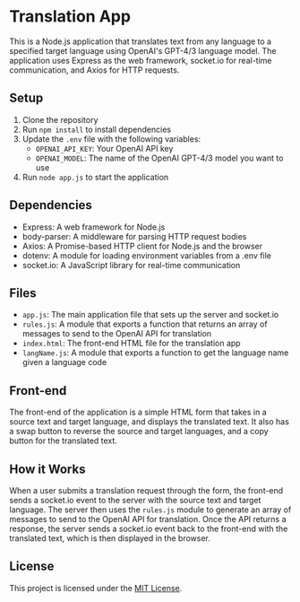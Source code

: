 # Translation App

This is a Node.js application that translates text from any language to a specified target language using OpenAI's GPT-4/3 language model. The application uses Express as the web framework, socket.io for real-time communication, and Axios for HTTP requests.

## Setup

1. Clone the repository
2. Run `npm install` to install dependencies
3. Update the `.env` file with the following variables:
    - `OPENAI_API_KEY`: Your OpenAI API key
    - `OPENAI_MODEL`: The name of the OpenAI GPT-4/3 model you want to use
4. Run `node app.js` to start the application

## Dependencies

- Express: A web framework for Node.js
- body-parser: A middleware for parsing HTTP request bodies
- Axios: A Promise-based HTTP client for Node.js and the browser
- dotenv: A module for loading environment variables from a .env file
- socket.io: A JavaScript library for real-time communication

## Files

- `app.js`: The main application file that sets up the server and socket.io
- `rules.js`: A module that exports a function that returns an array of messages to send to the OpenAI API for translation
- `index.html`: The front-end HTML file for the translation app
- `langName.js`: A module that exports a function to get the language name given a language code

## Front-end

The front-end of the application is a simple HTML form that takes in a source text and target language, and displays the translated text. It also has a swap button to reverse the source and target languages, and a copy button for the translated text.

## How it Works

When a user submits a translation request through the form, the front-end sends a socket.io event to the server with the source text and target language. The server then uses the `rules.js` module to generate an array of messages to send to the OpenAI API for translation. Once the API returns a response, the server sends a socket.io event back to the front-end with the translated text, which is then displayed in the browser.

## License

This project is licensed under the <a href="https://github.com/Kryvexa/gpt-translation/blob/main/LICENSE">MIT License</a>.
